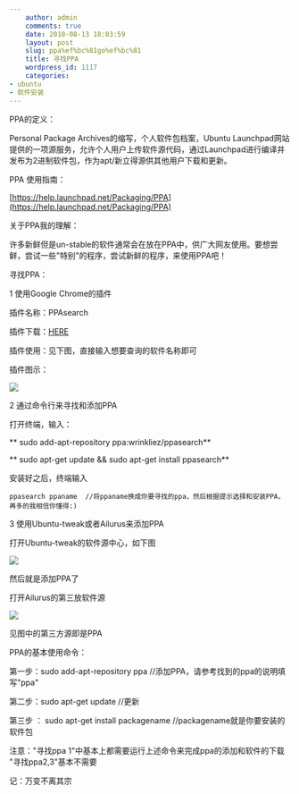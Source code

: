 ```yaml
---
    author: admin
    comments: true
    date: 2010-08-13 18:03:59
    layout: post
    slug: ppa%ef%bc%81go%ef%bc%81
    title: 寻找PPA
    wordpress_id: 1117
    categories:
- ubuntu
- 软件安装
---
```


PPA的定义：

Personal Package Archives的缩写，个人软件包档案，Ubuntu Launchpad网站提供的一项源服务，允许个人用户上传软件源代码，通过Launchpad进行编译并发布为2进制软件包，作为apt/新立得源供其他用户下载和更新。

PPA 使用指南：  

[https://help.launchpad.net/Packaging/PPA](https://help.launchpad.net/Packaging/PPA) 

关于PPA我的理解：

许多新鲜但是un-stable的软件通常会在放在PPA中，供广大网友使用。要想尝鲜，尝试一些"特别"的程序，尝试新鲜的程序，来使用PPA吧！

寻找PPA：

1 使用Google Chrome的插件

插件名称：PPAsearch

插件下载：[HERE ](https://chrome.google.com/extensions/detail/jlmhakjgfcifidaaichkfplodeljkmpn?hl=zh-cn )  

插件使用：见下图，直接输入想要查询的软件名称即可

插件图示：    

![](https://chrome.google.com/extensions/img/jlmhakjgfcifidaaichkfplodeljkmpn/1280069290.86/screenshot/1?hl=zh-cn)

2 通过命令行来寻找和添加PPA 

打开终端，输入：  

** sudo add-apt-repository ppa:wrinkliez/ppasearch**

** sudo apt-get update && sudo apt-get install ppasearch**

安装好之后，终端输入

    ppasearch ppaname  //将ppaname换成你要寻找的ppa，然后根据提示选择和安装PPA，再多的我相信你懂得:)

3  使用Ubuntu-tweak或者Ailurus来添加PPA

打开Ubuntu-tweak的软件源中心，如下图

![](http://www.ubuntugeek.com/wp-content/uploads/2010/07/ubuntu-tweak-055-ppa-purge.png)

然后就是添加PPA了    

打开Ailurus的第三放软件源

![](http://tdt.sjtu.edu.cn/ailurus/wp-content/uploads/2009/12/Screenshot-Ailurus-cn.png)

见图中的第三方源即是PPA

PPA的基本使用命令：

第一步：sudo add-apt-repository  ppa  //添加PPA，请参考找到的ppa的说明填写"ppa"

第二步：sudo apt-get update  //更新

第三步 ： sudo apt-get install packagename  //packagename就是你要安装的软件包 

注意："寻找ppa 1"中基本上都需要运行上述命令来完成ppa的添加和软件的下载  "寻找ppa2,3"基本不需要  

记：万变不离其宗

